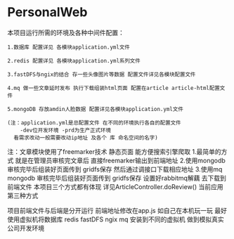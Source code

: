 # PersonalWeb
本项目运行所需的环境及各种中间件配置：

    1.数据库 配置详见 各模块application.yml文件
    
    2.redis 配置详见 各模块application.yml系列文件
    
    3.fastDFS与ngix的结合 存一些头像图片等数据 配置文件详见各模块配置文件
    
    4.mq 做一些文章延时发布 执行下载组装html页面 配置在article article-html配置文件
    
    5.mongoDB 存放amdin人脸数据 配置详见各模块application.yml文件
    
    (注：application.yml是总配置文件 在不同的环境执行各自的配置文件 
        -dev位开发环境 -prd为生产正式环境 
      看需求改动一般需要改动ip地址 及各个 库 命名空间的名字)


注：文章模块使用了freemarker技术 静态页面 能方便搜索引擎爬取 
    1.最简单的方式 就是在管理员审核完文章后 直接freemarker输出到前端地址
    2.使用mongodb 审核完毕后组装好页面传到 gridfs保存 然后通过调接口下载相应地址
    3.使用mq mongodb 审核完毕后组装好页面传到 gridfs保存 设置好rabbitmq解藕 去下载到前端文件
    本项目三个方式都有体现 详见ArticleController.doReview() 当前应用第三种方式
    

    
项目前端文件与后端是分开运行 前端地址修改在app.js
如自己在本机玩一玩 最好使用虚拟机将数据库 redis fastDFS ngix mq 安装到不同的虚拟机 做到模拟真实公司开发环境
